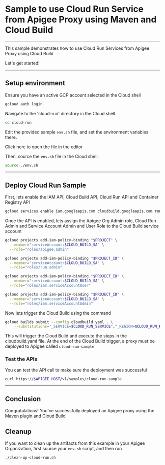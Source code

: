# Sample to use Cloud Run Service from Apigee Proxy using Maven and Cloud Build

---
This sample demonstrates how to use Cloud Run Services from Apigee Proxy using Cloud Build

Let's get started!

---

## Setup environment

Ensure you have an active GCP account selected in the Cloud shell

```sh
gcloud auth login
```

Navigate to the 'cloud-run' directory in the Cloud shell.

```sh
cd cloud-run
```

Edit the provided sample `env.sh` file, and set the environment variables there.

Click <walkthrough-editor-open-file filePath="cloud-run/env.sh">here</walkthrough-editor-open-file> to open the file in the editor

Then, source the `env.sh` file in the Cloud shell.

```sh
source ./env.sh
```

---

## Deploy Cloud Run Sample

First, lets enable the IAM API, Cloud Build API, Cloud Run API and Container Registry API

```sh
gcloud services enable iam.googleapis.com cloudbuild.googleapis.com run.googleapis.com containerregistry.googleapis.com
```

Once the API is enabled, lets assign the Apigee Org Admin role, Cloud Run Admin and Service Account Admin and User Role to the Cloud Build service account

```sh
gcloud projects add-iam-policy-binding "$PROJECT" \
  --member="serviceAccount:$CLOUD_BUILD_SA" \
  --role="roles/apigee.admin"

gcloud projects add-iam-policy-binding "$PROJECT_ID" \
  --member="serviceAccount:$CLOUD_BUILD_SA" \
  --role="roles/run.admin"

gcloud projects add-iam-policy-binding "$PROJECT_ID" \
  --member="serviceAccount:$CLOUD_BUILD_SA" \
  --role="roles/iam.serviceAccountUser"

gcloud projects add-iam-policy-binding "$PROJECT_ID" \
  --member="serviceAccount:$CLOUD_BUILD_SA" \
  --role="roles/iam.serviceAccountAdmin"
```

Now lets trigger the Cloud Build using the command

```sh
gcloud builds submit --config cloudbuild.yaml . \
    --substitutions="_SERVICE=$CLOUD_RUN_SERVICE","_REGION=$CLOUD_RUN_REGION","_APIGEE_TEST_ENV=$APIGEE_ENV"
```

This will trigger the Cloud Build and execute the steps in the <walkthrough-editor-open-file filePath="cloud-run/cloudbuild.yaml">cloudbuild.yaml</walkthrough-editor-open-file> file. At the end of the Cloud Build trigger, a proxy must be deployed to Apigee called `cloud-run-sample`

### Test the APIs

You can test the API call to make sure the deployment was successful

```sh
curl https://$APIGEE_HOST/v1/samples/cloud-run-sample
```

---

## Conclusion

<walkthrough-conclusion-trophy></walkthrough-conclusion-trophy>

Congratulations! You've successfully deployed an Apigee proxy using the Maven plugin and Cloud Build

<walkthrough-inline-feedback></walkthrough-inline-feedback>

## Cleanup

If you want to clean up the artifacts from this example in your Apigee Organization, first source your `env.sh` script, and then run

```bash
./clean-up-cloud-run.sh
```

